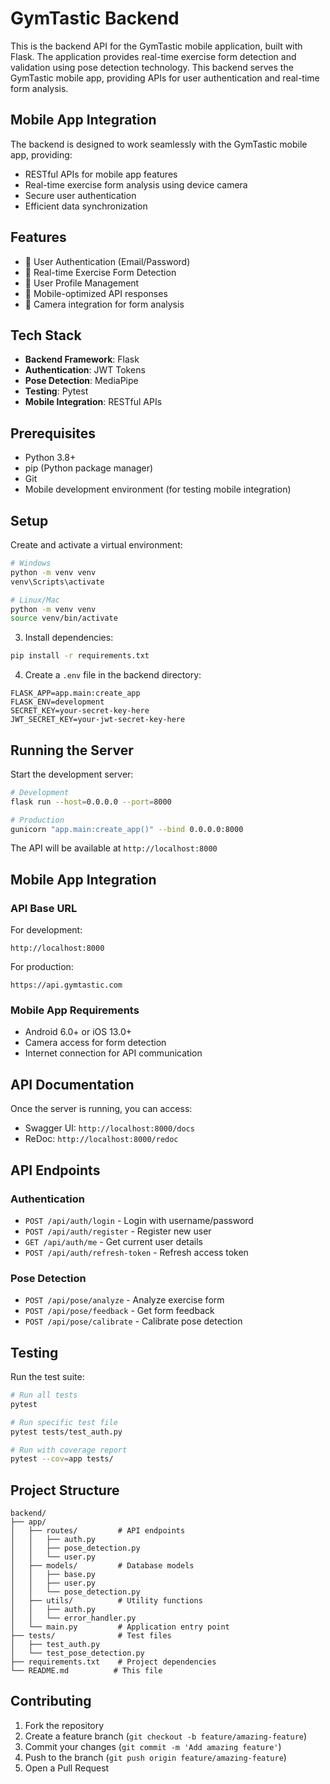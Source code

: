 # GymTastic Backend

This is the backend API for the GymTastic mobile application, built with Flask. The application provides real-time exercise form detection and validation using pose detection technology. This backend serves the GymTastic mobile app, providing APIs for user authentication and real-time form analysis.

## Mobile App Integration

The backend is designed to work seamlessly with the GymTastic mobile app, providing:
- RESTful APIs for mobile app features
- Real-time exercise form analysis using device camera
- Secure user authentication
- Efficient data synchronization

## Features

- 🔐 User Authentication (Email/Password)
- 🎯 Real-time Exercise Form Detection
- 👥 User Profile Management
- 📱 Mobile-optimized API responses
- 📸 Camera integration for form analysis

## Tech Stack

- **Backend Framework**: Flask
- **Authentication**: JWT Tokens
- **Pose Detection**: MediaPipe
- **Testing**: Pytest
- **Mobile Integration**: RESTful APIs

## Prerequisites

- Python 3.8+
- pip (Python package manager)
- Git
- Mobile development environment (for testing mobile integration)

## Setup



Create and activate a virtual environment:
```bash
# Windows
python -m venv venv
venv\Scripts\activate

# Linux/Mac
python -m venv venv
source venv/bin/activate
```

3. Install dependencies:
```bash
pip install -r requirements.txt
```

4. Create a `.env` file in the backend directory:
```env
FLASK_APP=app.main:create_app
FLASK_ENV=development
SECRET_KEY=your-secret-key-here
JWT_SECRET_KEY=your-jwt-secret-key-here
```

## Running the Server

Start the development server:
```bash
# Development
flask run --host=0.0.0.0 --port=8000

# Production
gunicorn "app.main:create_app()" --bind 0.0.0.0:8000
```

The API will be available at `http://localhost:8000`

## Mobile App Integration

### API Base URL
For development:
```
http://localhost:8000
```

For production:
```
https://api.gymtastic.com
```

### Mobile App Requirements
- Android 6.0+ or iOS 13.0+
- Camera access for form detection
- Internet connection for API communication

## API Documentation

Once the server is running, you can access:
- Swagger UI: `http://localhost:8000/docs`
- ReDoc: `http://localhost:8000/redoc`

## API Endpoints

### Authentication
- `POST /api/auth/login` - Login with username/password
- `POST /api/auth/register` - Register new user
- `GET /api/auth/me` - Get current user details
- `POST /api/auth/refresh-token` - Refresh access token

### Pose Detection
- `POST /api/pose/analyze` - Analyze exercise form
- `POST /api/pose/feedback` - Get form feedback
- `POST /api/pose/calibrate` - Calibrate pose detection

## Testing

Run the test suite:
```bash
# Run all tests
pytest

# Run specific test file
pytest tests/test_auth.py

# Run with coverage report
pytest --cov=app tests/
```

## Project Structure

```
backend/
├── app/
│   ├── routes/         # API endpoints
│   │   ├── auth.py
│   │   ├── pose_detection.py
│   │   └── user.py
│   ├── models/         # Database models
│   │   ├── base.py
│   │   ├── user.py
│   │   └── pose_detection.py
│   ├── utils/          # Utility functions
│   │   ├── auth.py
│   │   └── error_handler.py
│   └── main.py         # Application entry point
├── tests/              # Test files
│   ├── test_auth.py
│   └── test_pose_detection.py
├── requirements.txt    # Project dependencies
└── README.md          # This file
```

## Contributing

1. Fork the repository
2. Create a feature branch (`git checkout -b feature/amazing-feature`)
3. Commit your changes (`git commit -m 'Add amazing feature'`)
4. Push to the branch (`git push origin feature/amazing-feature`)
5. Open a Pull Request



